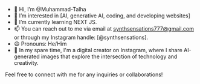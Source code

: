 - 👋 Hi, I’m @Muhammad-Talha
- 👀 I’m interested in [AI, generative AI, coding, and developing websites]
- 🌱 I’m currently learning NEXT JS.
- 📫 You can reach out to me via email at synthsensations777@gmail.com or through my Instagram handle: [@synthsensations].
- 😄 Pronouns: He/Him
- 🌟 In my spare time, I'm a digital creator on Instagram, where I share AI-generated images that explore the intersection of technology and creativity.

Feel free to connect with me for any inquiries or collaborations!
<!---
Muhammad-Talha33/Muhammad-Talha33 is a ✨ special ✨ repository because its `README.md` (this file) appears on your GitHub profile.
You can click the Preview link to take a look at your changes.
--->
